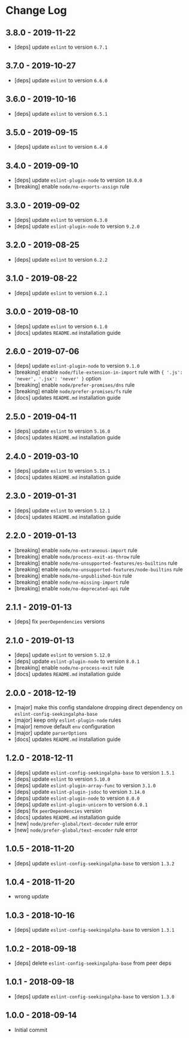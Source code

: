# Change Log

## 3.8.0 - 2019-11-22
 - [deps] update `eslint` to version `6.7.1`
 
## 3.7.0 - 2019-10-27
 - [deps] update `eslint` to version `6.6.0`
 
## 3.6.0 - 2019-10-16
 - [deps] update `eslint` to version `6.5.1`
 
## 3.5.0 - 2019-09-15
 - [deps] update `eslint` to version `6.4.0`
 
## 3.4.0 - 2019-09-10
 - [deps] update `eslint-plugin-node` to version `10.0.0`
 - [breaking] enable `node/no-exports-assign` rule
 
## 3.3.0 - 2019-09-02
 - [deps] update `eslint` to version `6.3.0`
 - [deps] update `eslint-plugin-node` to version `9.2.0`
 
## 3.2.0 - 2019-08-25
 - [deps] update `eslint` to version `6.2.2`
 
## 3.1.0 - 2019-08-22
 - [deps] update `eslint` to version `6.2.1`

## 3.0.0 - 2019-08-10
 - [deps] update `eslint` to version `6.1.0`
 - [docs] updates `README.md` installation guide

## 2.6.0 - 2019-07-06
 - [deps] update `eslint-plugin-node` to version `9.1.0`
 - [breaking] enable `node/file-extension-in-import` rule with `{ '.js': 'never', '.jsx': 'never' }` option
 - [breaking] enable `node/prefer-promises/dns` rule
 - [breaking] enable `node/prefer-promises/fs` rule
 - [docs] updates `README.md` installation guide

## 2.5.0 - 2019-04-11
 - [deps] update `eslint` to version `5.16.0`
 - [docs] updates `README.md` installation guide

## 2.4.0 - 2019-03-10
 - [deps] update `eslint` to version `5.15.1`
 - [docs] updates `README.md` installation guide

## 2.3.0 - 2019-01-31
 - [deps] update `eslint` to version `5.12.1`
 - [docs] updates `README.md` installation guide

## 2.2.0 - 2019-01-13
 - [breaking] enable `node/no-extraneous-import` rule
 - [breaking] enable `node/process-exit-as-throw` rule
 - [breaking] enable `node/no-unsupported-features/es-builtins` rule
 - [breaking] enable `node/no-unsupported-features/node-builtins` rule
 - [breaking] enable `node/no-unpublished-bin` rule
 - [breaking] enable `node/no-missing-import` rule
 - [breaking] enable `node/no-deprecated-api` rule

## 2.1.1 - 2019-01-13
 - [deps] fix `peerDependencies` versions

## 2.1.0 - 2019-01-13
 - [deps] update `eslint` to version `5.12.0`
 - [deps] update `eslint-plugin-node` to version `8.0.1`
 - [breaking] enable `node/no-process-exit` rule
 - [docs] updates `README.md` installation guide

## 2.0.0 - 2018-12-19
 - [major] make this config standalone dropping direct dependency on `eslint-config-seekingalpha-base`
 - [major] keep only `eslint-plugin-node` rules
 - [major] remove default `env` configuration
 - [major] update `parserOptions`
 - [docs] updates `README.md` installation guide

## 1.2.0 - 2018-12-11
 - [deps] update `eslint-config-seekingalpha-base` to version `1.5.1`
 - [deps] update `eslint` to version `5.10.0`
 - [deps] update `eslint-plugin-array-func` to version `3.1.0`
 - [deps] update `eslint-plugin-jsdoc` to version `3.14.0`
 - [deps] update `eslint-plugin-node` to version `8.0.0`
 - [deps] update `eslint-plugin-unicorn` to version `6.0.1`
 - [deps] fix `peerDependencies` version
 - [docs] updates `README.md` installation guide
 - [new] `node/prefer-global/text-decoder` rule error
 - [new] `node/prefer-global/text-encoder` rule error

## 1.0.5 - 2018-11-20
 - [deps] update `eslint-config-seekingalpha-base` to version `1.3.2`

## 1.0.4 - 2018-11-20
 - wrong update

## 1.0.3 - 2018-10-16
 - [deps] update `eslint-config-seekingalpha-base` to version `1.3.1`

## 1.0.2 - 2018-09-18
 - [deps] delete `eslint-config-seekingalpha-base` from peer deps

## 1.0.1 - 2018-09-18
 - [deps] update `eslint-config-seekingalpha-base` to version `1.3.0`

## 1.0.0 - 2018-09-14
 - Initial commit
